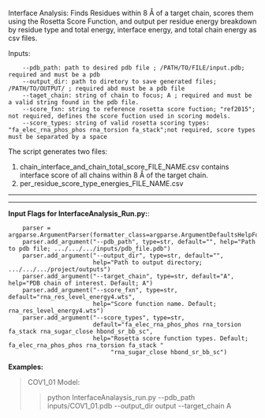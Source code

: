 Interface Analysis: Finds Residues within 8 Å of a target chain, scores them using the Rosetta Score Function, and output per residue energy breakdown by residue type and total energy, interface energy, and total chain energy as csv files. 

Inputs: 
```
    --pdb_path: path to desired pdb file ; /PATH/TO/FILE/input.pdb; required and must be a pdb
    --output_dir: path to diretory to save generated files; /PATH/TO/OUTPUT/ ; required abd must be a pdb file
    --taget_chain: string of chain to focus; A ; required and must be a valid string found in the pdb file.
    --score_fxn: string to reference rosetta score fuction; "ref2015"; not required, defines the score fuction used in scoring models. 
    --score_types: string of valid rosetta scoring types: "fa_elec_rna_phos_phos rna_torsion fa_stack";not required, score types must be separated by a space
```

The script generates two files:

1. chain_interface_and_chain_total_score_FILE_NAME.csv contains interface score of all chains within 8 Å of the target chain.  
2. per_residue_score_type_energies_FILE_NAME.csv 
-----------------------------------------------------------------------------------------------------

-----------------------------------------------------------------------------------------------------
**Input Flags for InterfaceAnalysis_Run.py:**:
```
    parser = argparse.ArgumentParser(formatter_class=argparse.ArgumentDefaultsHelpFormatter)
    parser.add_argument("--pdb_path", type=str, default="", help="Path to pdb file; .../.../.../inputs/pdb_file.pdb")
    parser.add_argument("--output_dir", type=str, default="",
                        help="Path to output directory; .../.../.../project/outputs")
    parser.add_argument("--target_chain", type=str, default="A", help="PDB chain of interest. Default; A")
    parser.add_argument("--score_fxn", type=str, default="rna_res_level_energy4.wts",
                        help="Score function name. Default; rna_res_level_energy4.wts")
    parser.add_argument("--score_types", type=str,
                        default="fa_elec_rna_phos_phos rna_torsion fa_stack rna_sugar_close hbond_sr_bb_sc",
                        help="Rosetta score function types. Default; fa_elec_rna_phos_phos rna_torsion fa_stack "
                             "rna_sugar_close hbond_sr_bb_sc")
```




**Examples:** 


>COV1_01 Model:
>>python InterfaceAnalaysis_run.py --pdb_path inputs/COV1_01.pdb --output_dir output --target_chain A 


